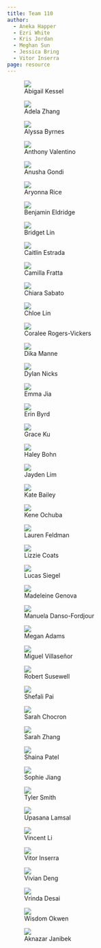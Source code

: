```yaml
---
title: Team 110
author:
  - Aneka Happer
  - Ezri White
  - Kris Jordan
  - Meghan Sun
  - Jessica Bring
  - Vitor Inserra
page: resource
---
```


<div class="container" >
<div class="row justify-content-center">

<figure class="profile col-xs-12 col-sm-6 col-md-3">
  <a href="/resources/profiles/roseabig.html"><img src="/static/profile-photos/roseabig_pic.png" class="profile-image"> </a>
  <figcaption>Abigail Kessel</figcaption>
</figure>

 <figure class="profile col-xs-12 col-sm-6 col-md-3"><a href="/resources/profiles/adelaz.html"><img src="/static/profile-photos/adelaz.png" class="profile-image"></a> <figcaption>Adela Zhang</figcaption></figure>

<figure class="profile col-xs-12 col-sm-6 col-md-3"><a href="/resources/profiles/alyssabyrnes.html"><img src="/static/profile-photos/alyssabyrnes.jpeg" class="profile-image"></a> <figcaption>Alyssa Byrnes</figcaption></figure>

<figure class="profile col-xs-12 col-sm-6 col-md-3"><a href="/resources/profiles/ajval02.html"><img src="/static/profile-photos/ajval02.JPG" class="profile-image"></a> <figcaption>Anthony Valentino</figcaption></figure>

<figure class="profile col-xs-12 col-sm-6 col-md-3"><a href="/resources/profiles/anugondi.html"><img src="/static/profile-photos/anugondi.jpg" class="profile-image"></a> <figcaption>Anusha Gondi</figcaption></figure>

<figure class="profile col-xs-12 col-sm-6 col-md-3"><a href="/resources/profiles/aryonnarice.html"><img src="/static/profile-photos/aryonnarice.jpeg" class="profile-image"></a> <figcaption>Aryonna Rice</figcaption></figure>

<figure class="profile col-xs-12 col-sm-6 col-md-3"><a href="/resources/profiles/benjaben.html"><img src="/static/profile-photos/benjaben.jpg" class="profile-image"></a> <figcaption>Benjamin Eldridge</figcaption></figure>

<figure class="profile col-xs-12 col-sm-6 col-md-3"><a href="/resources/profiles/bridget7.html"><img src="/static/profile-photos/bridget7.png" class="profile-image"></a> <figcaption>Bridget Lin</figcaption></figure>

<figure class="profile col-xs-12 col-sm-6 col-md-3">
    <a href="/resources/profiles/caitlie.html"><img src="/static/profile-photos/caitlie.png" class="profile-image"> </a>
    <figcaption>Caitlin Estrada</figcaption>
  </figure>

 <figure class="profile col-xs-12 col-sm-6 col-md-3">
    <a href="/resources/profiles/camillaf.html"><img src="/static/profile-photos/camillaf.jpg" class="profile-image"> </a>
    <figcaption>Camilla Fratta</figcaption>
  </figure>

<figure class="profile col-xs-12 col-sm-6 col-md-3"><a href="/resources/profiles/csabato.html"><img src="/static/profile-photos/csabato.jpg" class="profile-image"></a> <figcaption>Chiara Sabato</figcaption></figure>

<figure class="profile col-xs-12 col-sm-6 col-md-3"><a href="/resources/profiles/chloejl.html"><img src="/static/profile-photos/chloejl.png" class="profile-image"></a> <figcaption>Chloe Lin</figcaption></figure>

<figure class="profile col-xs-12 col-sm-6 col-md-3"><a href="/resources/profiles/coraorog.html"><img src="/static/profile-photos/coralee.png" class="profile-image"></a><figcaption>Coralee Rogers-Vickers</figcaption></figure>

<figure class="profile col-xs-12 col-sm-6 col-md-3"><a href="/resources/profiles/dika.html"><img src="/static/profile-photos/dika.png" class="profile-image"></a> <figcaption>Dika Manne</figcaption></figure>

<figure class="profile col-xs-12 col-sm-6 col-md-3"><a href="/resources/profiles/dyk.html"><img src="/static/profile-photos/dyk.jpg" class="profile-image"> </a><figcaption>Dylan Nicks</figcaption></figure>

<figure class="profile col-xs-12 col-sm-6 col-md-3"><a href="/resources/profiles/emmaleex.html"><img src="/static/profile-photos/emmaleex.jpg" class="profile-image"> </a> <figcaption>Emma Jia</figcaption></figure>

<figure class="profile col-xs-12 col-sm-6 col-md-3"><a href="/resources/profiles/ebbyrd.html"><img src="/static/profile-photos/ebbyrd.jpg" class="profile-image"> </a> <figcaption>Erin Byrd</figcaption></figure>

<figure class="profile col-xs-12 col-sm-6 col-md-3"><a href="/resources/profiles/gjku.html"><img src="/static/profile-photos/gjku.jpg" class="profile-image"> </a> <figcaption>Grace Ku</figcaption></figure>

<figure class="profile col-xs-12 col-sm-6 col-md-3"><a href="/resources/profiles/haleygb.html"><img src="/static/profile-photos/haleygb.jpeg" class="profile-image"> </a> <figcaption>Haley Bohn</figcaption></figure>

<figure class="profile col-xs-12 col-sm-6 col-md-3"><a href="/resources/profiles/jaylim.html"><img src="/static/profile-photos/jaylim.jpg" class="profile-image"> </a><figcaption>Jayden Lim</figcaption></figure>

<figure class="profile col-xs-12 col-sm-6 col-md-3">
    <a href="/resources/profiles/ktbailey.html"><img src="/static/profile-photos/ktbailey.jpg" class="profile-image"> </a>
    <figcaption>Kate Bailey</figcaption>
  </figure>

<figure class="profile col-xs-12 col-sm-6 col-md-3"><a href="/resources/profiles/kenster.html"><img src="/static/profile-photos/kenster.jpg" class="profile-image"></a> <figcaption>Kene Ochuba</figcaption></figure>

<figure class="profile col-xs-12 col-sm-6 col-md-3"><a href="/resources/profiles/ljfeld21.html"><img src="/static/profile-photos/ljfeld21.jpg" class="profile-image"> </a><figcaption>Lauren Feldman</figcaption></figure>

<figure class="profile col-xs-12 col-sm-6 col-md-3"><a href="/resources/profiles/escoats.html"><img src="/static/profile-photos/escoats.png" class="profile-image"> </a><figcaption>Lizzie Coats</figcaption></figure>

<figure class="profile col-xs-12 col-sm-6 col-md-3"><a href="/resources/profiles/lsiegel4.html"><img src="/static/profile-photos/lsiegel4.jpg" class="profile-image"> </a><figcaption>Lucas Siegel</figcaption></figure>

<figure class="profile col-xs-12 col-sm-6 col-md-3"><a href="/resources/profiles/madeleinegenova.html"><img src="/static/profile-photos/madeleinegenova.JPG" class="profile-image"> </a> <figcaption>Madeleine Genova</figcaption></figure>

<figure class="profile col-xs-12 col-sm-6 col-md-3"><a href="/resources/profiles/manuela7.html"><img src="/static/profile-photos/manuela7.jpg" class="profile-image"> </a> <figcaption>Manuela Danso-Fordjour</figcaption></figure>

<figure class="profile col-xs-12 col-sm-6 col-md-3"><a href="/resources/profiles/adamdmeg.html"><img src="/static/profile-photos/adamdmeg.png" class="profile-image"></a><figcaption>Megan Adams</figcaption></figure>

<figure class="profile col-xs-12 col-sm-6 col-md-3"><a href="/resources/profiles/730472629.html"><img src="/static/profile-photos/730472629.png" class="profile-image"> </a> <figcaption>Miguel Villaseñor</figcaption></figure>

<!-- <figure class="profile col-xs-12 col-sm-6 col-md-3"><a href="/resources/profiles/rikhil.html"><img src="/static/profile-photos/rikhilpic.JPG" class="profile-image"> </a> <figcaption>Rikhil Fellner</figcaption></figure> -->

<figure class="profile col-xs-12 col-sm-6 col-md-3"><a href="/resources/profiles/robertsusewell.html"><img src="/static/profile-photos/robertsusewell.jpg" class="profile-image"> </a> <figcaption>Robert Susewell</figcaption></figure>

<figure class="profile col-xs-12 col-sm-6 col-md-3"><a href="/resources/profiles/skpai.html"><img src="/static/profile-photos/skpai.jpg" class="profile-image"> </a> <figcaption>Shefali Pai</figcaption></figure>

<figure class="profile col-xs-12 col-sm-6 col-md-3"><a href="/resources/profiles/sarahflo2.html"><img src="/static/profile-photos/sarahflo2.png" class="profile-image"></a> <figcaption>Sarah Chocron</figcaption></figure>

<figure class="profile col-xs-12 col-sm-6 col-md-3"><a href="/resources/profiles/sz1204.html"><img src="/static/profile-photos/sz1204.jpg" class="profile-image"></a> <figcaption>Sarah Zhang</figcaption></figure>

<figure class="profile col-xs-12 col-sm-6 col-md-3"><a href="/resources/profiles/shainap.html"><img src="/static/profile-photos/shainap.jpg" class="profile-image"> </a><figcaption>Shaina Patel</figcaption></figure>

<figure class="profile col-xs-12 col-sm-6 col-md-3"><a href="/resources/profiles/sophiejiang13.html"><img src="/static/profile-photos/sophiejiang.jpeg" class="profile-image"> </a> <figcaption>Sophie Jiang</figcaption></figure>

<figure class="profile col-xs-12 col-sm-6 col-md-3"><a href="/resources/profiles/tylerw1.html"><img src="/static/profile-photos/tylerw1.png" class="profile-image"> </a> <figcaption>Tyler Smith</figcaption></figure>

<figure class="profile col-xs-12 col-sm-6 col-md-3"><a href="/resources/profiles/upasana.html"><img src="/static/profile-photos/upasana.jpg" class="profile-image"> </a> <figcaption>Upasana Lamsal</figcaption></figure>

<figure class="profile col-xs-12 col-sm-6 col-md-3"><a href="/resources/profiles/vinceli.html"><img src="/static/profile-photos/vinceli.jpg" class="profile-image"> </a><figcaption>Vincent Li</figcaption></figure>

<figure class="profile col-xs-12 col-sm-6 col-md-3"><a href="/resources/profiles/inserra.html"><img src="/static/profile-photos/inserra.PNG" class="profile-image"> </a> <figcaption>Vitor Inserra</figcaption></figure>

<figure class="profile col-xs-12 col-sm-6 col-md-3"><a href="/resources/profiles/vydeng.html"><img src="/static/profile-photos/vydeng.png" class="profile-image"></a> <figcaption>Vivian Deng</figcaption></figure>

<figure class="profile col-xs-12 col-sm-6 col-md-3"><a href="/resources/profiles/vrinda.html"><img src="/static/profile-photos/vrinda.jpg" class="profile-image"></a> <figcaption>Vrinda Desai</figcaption></figure>

<figure class="profile col-xs-12 col-sm-6 col-md-3">
  <a href="/resources/profiles/wokwen.html"><img src="/static/profile-photos/wokwen.jpg" class="profile-image"> </a>
  <figcaption>Wisdom Okwen</figcaption>
</figure>

<figure class="profile col-xs-12 col-sm-6 col-md-3">
  <a href="/resources/profiles/aknazarj.html"><img src="/static/profile-photos/aknazarj.jpg" class="profile-image"> </a>
  <figcaption>Aknazar Janibek</figcaption>
</figure>

</div>
</div>
